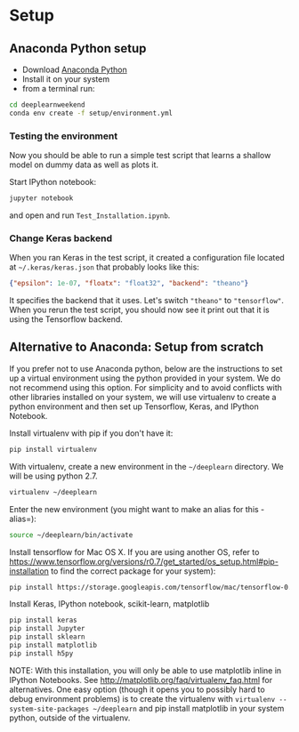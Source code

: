 
# Setup

## Anaconda Python setup

- Download [Anaconda Python](https://www.continuum.io/downloads)
- Install it on your system
- from a terminal run:
```bash
cd deeplearnweekend
conda env create -f setup/environment.yml
```

### Testing the environment

Now you should be able to run a simple test script that learns a shallow model on dummy data as well as plots it.

Start IPython notebook:
```bash
jupyter notebook
```
and open and run `Test_Installation.ipynb`.

### Change Keras backend

When you ran Keras in the test script, it created a configuration file located at `~/.keras/keras.json` that probably looks like this:

```json
{"epsilon": 1e-07, "floatx": "float32", "backend": "theano"}
```

It specifies the backend that it uses. Let's switch `"theano"` to `"tensorflow"`. When you rerun the test script, you should now see it print out that it is using the Tensorflow backend.


## Alternative to Anaconda: Setup from scratch

If you prefer not to use Anaconda python, below are the instructions to set up a virtual environment using the python provided in your system. We do not recommend using this option. For simplicity and to avoid conflicts with other libraries installed on your system, we will use virtualenv to create a python environment and then set up Tensorflow, Keras, and IPython Notebook.

Install virtualenv with pip if you don't have it:
```bash
pip install virtualenv
```

With virtualenv, create a new environment in the `~/deeplearn` directory. We will be using python 2.7.
```bash
virtualenv ~/deeplearn
```

Enter the new environment (you might want to make an alias for this - alias=):
```bash
source ~/deeplearn/bin/activate
```

Install tensorflow for Mac OS X. If you are using another OS, refer to https://www.tensorflow.org/versions/r0.7/get_started/os_setup.html#pip-installation to find the correct package for your system):

```bash
pip install https://storage.googleapis.com/tensorflow/mac/tensorflow-0.9.0-py2-none-any.whl
```

Install Keras, IPython notebook, scikit-learn, matplotlib
```bash
pip install keras
pip install Jupyter
pip install sklearn
pip install matplotlib
pip install h5py
```

NOTE: With this installation, you will only be able to use matplotlib inline in IPython Notebooks. See http://matplotlib.org/faq/virtualenv_faq.html for alternatives. One easy option (though it opens you to possibly hard to debug environment problems) is to create the virtualenv with `virtualenv --system-site-packages ~/deeplearn` and pip install matplotlib in your system python, outside of the virtualenv.
